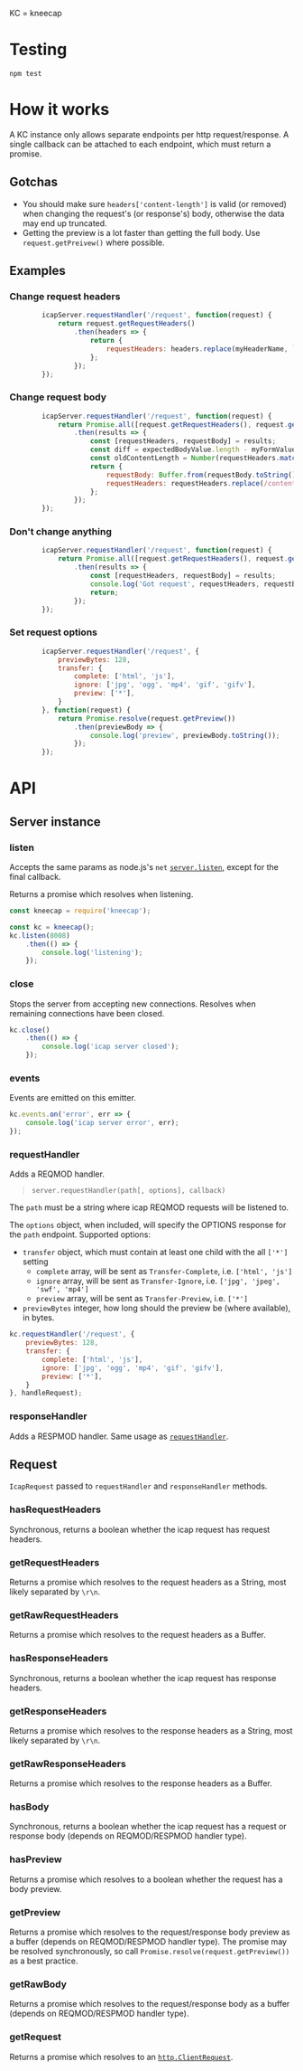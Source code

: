 KC = kneecap

# Testing

```
npm test
```

# How it works

A KC instance only allows separate endpoints per http request/response. A single callback can be attached to each endpoint, which must return a promise.

## Gotchas

- You should make sure `headers['content-length']` is valid (or removed) when changing the request's (or response's) body, otherwise the data may end up truncated.
- Getting the preview is a lot faster than getting the full body. Use `request.getPreivew()` where possible.

## Examples

### Change request headers

```js
        icapServer.requestHandler('/request', function(request) {
            return request.getRequestHeaders()
                .then(headers => {
                    return {
                        requestHeaders: headers.replace(myHeaderName, `${myHeaderName}-Changed`)
                    };
                });
        });
```

### Change request body

```js
        icapServer.requestHandler('/request', function(request) {
            return Promise.all([request.getRequestHeaders(), request.getRawBody()])
                .then(results => {
                    const [requestHeaders, requestBody] = results;
                    const diff = expectedBodyValue.length - myFormValue.length;
                    const oldContentLength = Number(requestHeaders.match(/content-length: (\d+)/i)[1]);
                    return {
                        requestBody: Buffer.from(requestBody.toString().replace(myFormValue, expectedBodyValue)),
                        requestHeaders: requestHeaders.replace(/content-length: (\d+)/i, `Content-Length: ${oldContentLength + diff}`)
                    };
                });
        });
```

### Don't change anything

```js
        icapServer.requestHandler('/request', function(request) {
            return Promise.all([request.getRequestHeaders(), request.getRawBody()])
                .then(results => {
                    const [requestHeaders, requestBody] = results;
                    console.log('Got request', requestHeaders, requestBody);
                    return;
                });
        });
```

### Set request options

```js
        icapServer.requestHandler('/request', {
            previewBytes: 128,
            transfer: {
                complete: ['html', 'js'],
                ignore: ['jpg', 'ogg', 'mp4', 'gif', 'gifv'],
                preview: ['*'],
            }
        }, function(request) {
            return Promise.resolve(request.getPreview())
                .then(previewBody => {
                    console.log('preview', previewBody.toString());
                });
        });
```

# API

## Server instance

### listen

Accepts the same params as node.js's `net` [`server.listen`](https://nodejs.org/api/net.html#net_server_listen_handle_backlog_callback), except for the final callback.

Returns a promise which resolves when listening.

```js
const kneecap = require('kneecap');

const kc = kneecap();
kc.listen(8008)
    .then(() => {
        console.log('listening');
    });
```

### close

Stops the server from accepting new connections. Resolves when remaining connections have been closed.

```js
kc.close()
    .then(() => {
        console.log('icap server closed');
    });
```

### events

Events are emitted on this emitter.

```js
kc.events.on('error', err => {
    console.log('icap server error', err);
});
```

### requestHandler

Adds a REQMOD handler.

> `server.requestHandler(path[, options], callback)`

The `path` must be a string where icap REQMOD requests will be listened to.

The `options` object, when included, will specify the OPTIONS response for the `path` endpoint. Supported options:

- `transfer` object, which must contain at least one child with the all `['*']` setting
    - `complete` array, will be sent as `Transfer-Complete`, i.e. `['html', 'js']`
    - `ignore` array, will be sent as `Transfer-Ignore`, i.e. `['jpg', 'jpeg', 'swf', 'mp4']`
    - `preview` array, will be sent as `Transfer-Preview`, i.e. `['*']`
- `previewBytes` integer, how long should the preview be (where available), in bytes.

```js
kc.requestHandler('/request', {
    previewBytes: 128,
    transfer: {
        complete: ['html', 'js'],
        ignore: ['jpg', 'ogg', 'mp4', 'gif', 'gifv'],
        preview: ['*'],
    }
}, handleRequest);
```

### responseHandler

Adds a RESPMOD handler. Same usage as [`requestHandler`](#requestHandler).

## Request

`IcapRequest` passed to `requestHandler` and `responseHandler` methods.

### hasRequestHeaders

Synchronous, returns a boolean whether the icap request has request headers.

### getRequestHeaders

Returns a promise which resolves to the request headers as a String, most likely separated by `\r\n`.

### getRawRequestHeaders

Returns a promise which resolves to the request headers as a Buffer.

### hasResponseHeaders

Synchronous, returns a boolean whether the icap request has response headers.

### getResponseHeaders

Returns a promise which resolves to the response headers as a String, most likely separated by `\r\n`.

### getRawResponseHeaders

Returns a promise which resolves to the response headers as a Buffer.

### hasBody

Synchronous, returns a boolean whether the icap request has a request or response body (depends on REQMOD/RESPMOD handler type).

### hasPreview

Returns a promise which resolves to a boolean whether the request has a body preview.

### getPreview

Returns a promise which resolves to the request/response body preview as a buffer (depends on REQMOD/RESPMOD handler type). The promise may be resolved synchronously, so call `Promise.resolve(request.getPreview())` as a best practice.

### getRawBody

Returns a promise which resolves to the request/response body as a buffer (depends on REQMOD/RESPMOD handler type).

### getRequest

Returns a promise which resolves to an [`http.ClientRequest`](https://nodejs.org/api/http.html#http_class_http_clientrequest).
